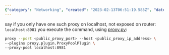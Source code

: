 ```yaml
---
{"category": "Networking", "created": "2023-02-13T06:51:19.585Z", "date": "2023-02-13 06:51:19", "description": "This article provides instructions on utilizing proxy.py to establish a localhost proxy that redirects traffic to a publicly accessible IP address, enabling users to expose their sole localhost proxy without modifying router configurations. The process involves specifying the public proxy's port and IP address, incorporating the ProxyPoolPlugin plugin, and supplying the necessary localhost:8981 proxy pool information.", "modified": "2023-02-13T06:54:53.133Z", "tags": ["proxy", "localhost proxy", "public IP address", "router settings", "port forwarding", "ProxyPoolPlugin", "exposing localhost"], "title": "proxy.py forward localhost proxy to public ip address"}
---
```

say if you only have one such proxy on localhost, not exposed on router: `localhost:8981`
you execute the command, using [proxy.py](https://pypi.org/project/proxy.py/):
```bash
proxy --port <public_proxy_port> --host <public_proxy_ip_address> \
--plugins proxy.plugin.ProxyPoolPlugin \
--proxy-pool localhost:8981
```
